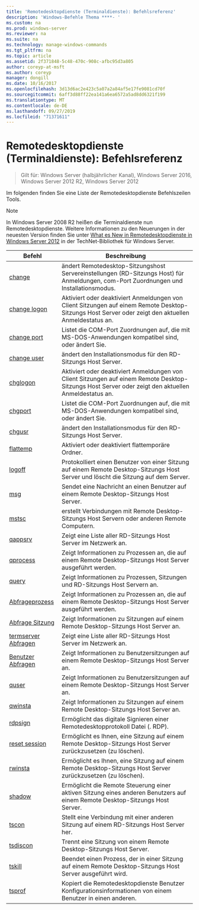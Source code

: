 ```yaml
---
title: 'Remotedesktopdienste (Terminaldienste): Befehlsreferenz'
description: 'Windows-Befehle Thema ****- '
ms.custom: na
ms.prod: windows-server
ms.reviewer: na
ms.suite: na
ms.technology: manage-windows-commands
ms.tgt_pltfrm: na
ms.topic: article
ms.assetid: 2f371848-5c48-470c-908c-afbc95d3a805
author: coreyp-at-msft
ms.author: coreyp
manager: dongill
ms.date: 10/16/2017
ms.openlocfilehash: 3d13d6ac2e423c5a07a2a84af5e17fe9081cd70f
ms.sourcegitcommit: 6aff3d88ff22ea141a6ea6572a5ad8dd6321f199
ms.translationtype: MT
ms.contentlocale: de-DE
ms.lasthandoff: 09/27/2019
ms.locfileid: "71371611"
---
```

# <a name="remote-desktop-services-terminal-services-command-reference"></a>Remotedesktopdienste (Terminaldienste): Befehlsreferenz

>Gilt für: Windows Server (halbjährlicher Kanal), Windows Server 2016, Windows Server 2012 R2, Windows Server 2012

Im folgenden finden Sie eine Liste der Remotedesktopdienste Befehlszeilen Tools.
> [!NOTE]
> In Windows Server 2008 R2 heißen die Terminaldienste nun Remotedesktopdienste. Weitere Informationen zu den Neuerungen in der neuesten Version finden Sie unter [What es New in Remotedesktopdienste in Windows Server 2012](https://technet.microsoft.com/library/hh831527) in der TechNet-Bibliothek für Windows Server.
> 
> |                 Befehl                 |                                                      Beschreibung                                                       |
> |-----------------------------------------|------------------------------------------------------------------------------------------------------------------------|
> |           [change](change.md)           | ändert Remotedesktop-Sitzungshost Servereinstellungen (RD-Sitzungs Host) für Anmeldungen, com-Port Zuordnungen und Installationsmodus. |
> |     [change logon](change-logon.md)     |    Aktiviert oder deaktiviert Anmeldungen von Client Sitzungen auf einem Remote Desktop-Sitzungs Host Server oder zeigt den aktuellen Anmeldestatus an.     |
> |      [change port](change-port.md)      |                   Listet die COM-Port Zuordnungen auf, die mit MS-DOS-Anwendungen kompatibel sind, oder ändert Sie.                    |
> |      [change user](change-user.md)      |                                ändert den Installationsmodus für den RD-Sitzungs Host Server.                                |
> |         [chglogon](chglogon.md)         |    Aktiviert oder deaktiviert Anmeldungen von Client Sitzungen auf einem Remote Desktop-Sitzungs Host Server oder zeigt den aktuellen Anmeldestatus an.     |
> |          [chgport](chgport.md)          |                   Listet die COM-Port Zuordnungen auf, die mit MS-DOS-Anwendungen kompatibel sind, oder ändert Sie.                    |
> |           [chgusr](chgusr.md)           |                                ändert den Installationsmodus für den RD-Sitzungs Host Server.                                |
> |         [flattemp](flattemp.md)         |                                      Aktiviert oder deaktiviert flattemporäre Ordner.                                       |
> |           [logoff](logoff.md)           |          Protokolliert einen Benutzer von einer Sitzung auf einem Remote Desktop-Sitzungs Host Server und löscht die Sitzung auf dem Server.          |
> |              [msg](msg.md)              |                                Sendet eine Nachricht an einen Benutzer auf einem Remote Desktop-Sitzungs Host Server.                                 |
> |            [mstsc](mstsc.md)            |                       erstellt Verbindungen mit Remote Desktop-Sitzungs Host Servern oder anderen Remote Computern.                        |
> |          [qappsrv](qappsrv.md)          |                             Zeigt eine Liste aller RD-Sitzungs Host Server im Netzwerk an.                             |
> |         [qprocess](qprocess.md)         |                  Zeigt Informationen zu Prozessen an, die auf einem Remote Desktop-Sitzungs Host Server ausgeführt werden.                   |
> |            [query](query.md)            |                      Zeigt Informationen zu Prozessen, Sitzungen und RD-Sitzungs Host Servern an.                      |
> |    [Abfrageprozess](query-process.md)    |                  Zeigt Informationen zu Prozessen an, die auf einem Remote Desktop-Sitzungs Host Server ausgeführt werden.                   |
> |    [Abfrage Sitzung](query-session.md)    |                           Zeigt Informationen zu Sitzungen auf einem Remote Desktop-Sitzungs Host Server an.                            |
> | [termserver Abfragen](query-termserver.md) |                             Zeigt eine Liste aller RD-Sitzungs Host Server im Netzwerk an.                             |
> |       [Benutzer Abfragen](query-user.md)       |                         Zeigt Informationen zu Benutzersitzungen auf einem Remote Desktop-Sitzungs Host Server an.                         |
> |            [quser](quser.md)            |                         Zeigt Informationen zu Benutzersitzungen auf einem Remote Desktop-Sitzungs Host Server an.                         |
> |          [qwinsta](qwinsta.md)          |                           Zeigt Informationen zu Sitzungen auf einem Remote Desktop-Sitzungs Host Server an.                            |
> |          [rdpsign](rdpsign.md)          |                          Ermöglicht das digitale Signieren einer Remotedesktopprotokoll Datei (. RDP).                          |
> |    [reset session](reset-session.md)    |                         Ermöglicht es Ihnen, eine Sitzung auf einem Remote Desktop-Sitzungs Host Server zurückzusetzen (zu löschen).                          |
> |          [rwinsta](rwinsta.md)          |                         Ermöglicht es Ihnen, eine Sitzung auf einem Remote Desktop-Sitzungs Host Server zurückzusetzen (zu löschen).                          |
> |           [shadow](shadow.md)           |            Ermöglicht die Remote Steuerung einer aktiven Sitzung eines anderen Benutzers auf einem Remote Desktop-Sitzungs Host Server.             |
> |            [tscon](tscon.md)            |                               Stellt eine Verbindung mit einer anderen Sitzung auf einem RD-Sitzungs Host Server her.                                |
> |         [tsdiscon](tsdiscon.md)         |                                 Trennt eine Sitzung von einem Remote Desktop-Sitzungs Host Server.                                  |
> |           [tskill](tskill.md)           |                           Beendet einen Prozess, der in einer Sitzung auf einem Remote Desktop-Sitzungs Host Server ausgeführt wird.                            |
> |           [tsprof](tsprof.md)           |              Kopiert die Remotedesktopdienste Benutzer Konfigurationsinformationen von einem Benutzer in einen anderen.               |
